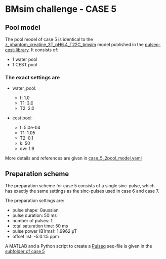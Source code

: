 # BMsim challenge - CASE 5

## Pool model

The pool model of case 5 is identical to the [z_phantom_creatine_3T_pH6.4_T22C_bmsim](https://github.com/kherz/pulseq-cest-library/blob/6ffca73282badd2828b86ace383969e9b4276e80/sim-library/WM_3T_default_7pool_bmsim.yaml)
model published in the [pulseq-cest-library](https://github.com/kherz/pulseq-cest-library). It consists of:

- 1 water pool
- 1 CEST pool

### The exact settings are

- water_pool:
  - f: 1.0
  - T1: 3.0
  - T2: 2.0

- cest pool:
  - f: 5.0e-04
  - T1: 1.05
  - T2: 0.1
  - k: 50
  - dw: 1.9

More details and references are given in [case_5_2pool_model.yaml](/case_5/case_5_2pool_model.yaml)

## Preparation scheme

The preparation scheme for case 5 consists of a single sinc-pulse, which has exactly the same settings as the sinc-pulses used in case 6 and case 7.

The preparation settings are:

- pulse shape: Gaussian
- pulse duration: 50 ms
- number of pulses: 1
- total saturation time: 50 ms
- pulse power (B1rms): 1.9962 µT
- offset list: -5:0.1:5 ppm

A MATLAB and a Python script to create a [Pulseq](https://github.com/pulseq/pulseq) seq-file is given in the [subfolder of case 5](/case_5)
  